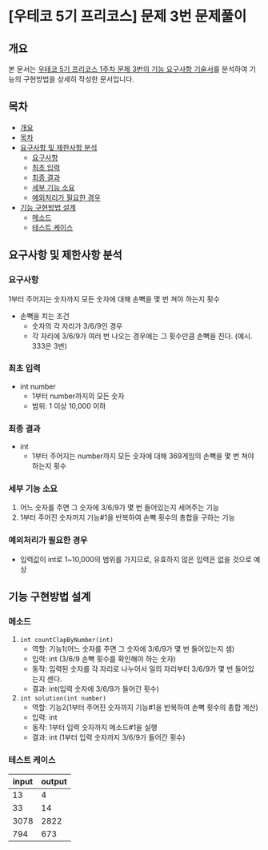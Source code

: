 # [우테코 5기 프리코스] 문제 3번 문제풀이
## 개요
본 문서는 [우테코 5기 프리코스 1주차 문제 3번의 기능 요구사항 기술서](https://github.com/DevJay1024/java-onboarding/blob/main/docs/PROBLEM3.md)를 분석하여 기능의 구현방법을 상세히 작성한 문서입니다.


## 목차
* [개요](#개요)
* [목차](#목차)
* [요구사항 및 제한사항 분석](#요구사항-및-제한사항-분석)
   + [요구사항](#요구사항)
   + [최초 입력](#최초-입력)
   + [최종 결과](#최종-결과)
   + [세부 기능 소요](#세부-기능-소요)
   + [예외처리가 필요한 경우](#예외처리가-필요한-경우)
* [기능 구현방법 설계](#기능-구현방법-설계)
   + [메소드](#메소드)
   + [테스트 케이스](#테스트-케이스)


## 요구사항 및 제한사항 분석
### 요구사항
1부터 주어지는 숫자까지 모든 숫자에 대해 손뼉을 몇 번 쳐야 하는지 횟수
- 손뼉을 치는 조건
  - 숫자의 각 자리가 3/6/9인 경우
  - 각 자리에 3/6/9가 여러 번 나오는 경우에는 그 횟수만큼 손뼉을 친다. (예시. 333은 3번)
  
### 최초 입력
- int number
  - 1부터 number까지의 모든 숫자
  - 범위: 1 이상 10,000 이하

### 최종 결과
- int
  - 1부터 주어지는 number까지 모든 숫자에 대해 369게임의 손뼉을 몇 번 쳐야 하는지 횟수

### 세부 기능 소요
1. 어느 숫자를 주면 그 숫자에 3/6/9가 몇 번 들어있는지 세어주는 기능
2. 1부터 주어진 숫자까지 기능#1을 반복하여 손뼉 횟수의 총합을 구하는 기능 

### 예외처리가 필요한 경우
- 입력값이 int로 1~10,000의 범위를 가지므로, 유효하지 않은 입력은 없을 것으로 예상


## 기능 구현방법 설계
### 메소드
1. `int countClapByNumber(int)`
   - 역할: 기능1(어느 숫자를 주면 그 숫자에 3/6/9가 몇 번 들어있는지 셈)
   - 입력: int (3/6/9 손뼉 횟수를 확인해야 하는 숫자)
   - 동작: 입력된 숫자를 각 자리로 나누어서 일의 자리부터 3/6/9가 몇 번 들어있는지 센다.
   - 결과: int(입력 숫자에 3/6/9가 들어간 횟수)
2. `int solution(int number)`
   - 역할: 기능2(1부터 주어진 숫자까지 기능#1을 반복하여 손뼉 횟수의 총합 계산)
   - 입력: int 
   - 동작: 1부터 입력 숫자까지 메소드#1을 실행
   - 결과: int (1부터 입력 숫자까지 3/6/9가 들어간 횟수)

### 테스트 케이스
| input | output |
|-------|--------|
| 13    | 4      |
| 33    | 14     |
| 3078  | 2822   |
| 794   | 673    |